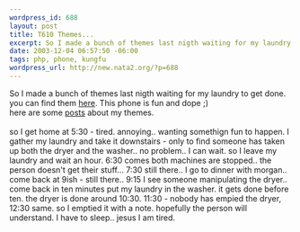 ```yaml
--- 
wordpress_id: 688
layout: post
title: T610 Themes...
excerpt: So I made a bunch of themes last nigth waiting for my laundry to get done. you can find them here. This phone is fun and dope ;)here are some posts about my themes.so I get home at 5:30 - tired. annoying.. wanting somethign fun to happen. I ga...
date: 2003-12-04 06:57:50 -06:00
tags: php, phone, kungfu
wordpress_url: http://new.nata2.org/?p=688
---
```

So I made a bunch of themes last nigth waiting for my laundry to get done. you can find them <a href="http://ironkungfu.com/wiki/index.php/t610%20themes">here</a>. This phone is fun and dope ;)<br/>here are some <a href="http://www.esato.com/board/viewtopic.php?topic=44482&forum=29">posts</a> about my themes.<br/><br/>so I get home at 5:30 - tired. annoying.. wanting somethign fun to happen. I gather my laundry and take it downstairs - only to find someone has taken up both the dryer and the washer.. no problem.. I can wait. so I leave my laundry and wait an hour. 6:30 comes both machines are stopped.. the person doesn't get their stuff... 7:30 still there.. I go to dinner with morgan.. come back at 9ish - still there.. 9:15 I see someone manipulating the dryer.. come back in ten minutes put my laundry in the washer. it gets done before ten. the dryer is done around 10:30. 11:30 - nobody has empied the dryer, 12:30 same. so I emptied it with a note. hopefully the person will understand. I have to sleep.. jesus I am tired. 
